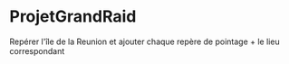 # ProjetGrandRaid
Repérer l'île de la Reunion et ajouter chaque repère de pointage + le lieu correspondant

<a href="https://zupimages.net/viewer.php?id=20/36/3pig.png"><img src="https://zupimages.net/up/20/36/3pig.png" alt="" /></a>
